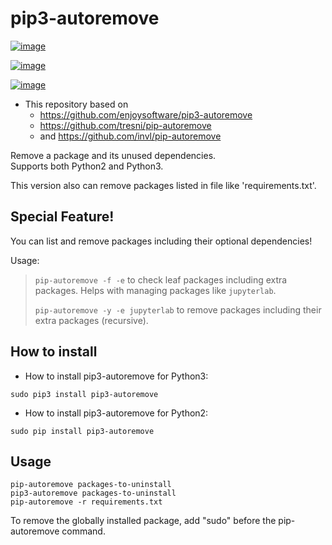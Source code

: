 # pip3-autoremove

[![image](https://img.shields.io/pypi/dm/pip3-autoremove.svg)](https://pypi.python.org/pypi/pip3-autoremove/)

[![image](https://img.shields.io/pypi/v/pip3-autoremove.svg)](https://pypi.python.org/pypi/pip3-autoremove/)

[![image](https://img.shields.io/pypi/l/pip3-autoremove.svg)](https://pypi.python.org/pypi/pip3-autoremove/)

* This repository based on
  * https://github.com/enjoysoftware/pip3-autoremove
  * https://github.com/tresni/pip-autoremove
  * and https://github.com/invl/pip-autoremove

Remove a package and its unused dependencies.  
Supports both Python2 and Python3.

This version also can remove packages listed in file 
like 'requirements.txt'.

## Special Feature!
You can list and remove packages including their optional dependencies!

Usage:
> `pip-autoremove -f -e` to check leaf packages including extra packages.
> Helps with managing packages like `jupyterlab`.
> 
> `pip-autoremove -y -e jupyterlab` to remove packages including their extra packages (recursive).

## How to install
* How to install pip3-autoremove for Python3:
```
sudo pip3 install pip3-autoremove
```

* How to install pip3-autoremove for Python2:
```
sudo pip install pip3-autoremove
```

## Usage
```
pip-autoremove packages-to-uninstall
pip3-autoremove packages-to-uninstall
pip-autoremove -r requirements.txt
```

To remove the globally installed package, add "sudo" before the pip-autoremove command.